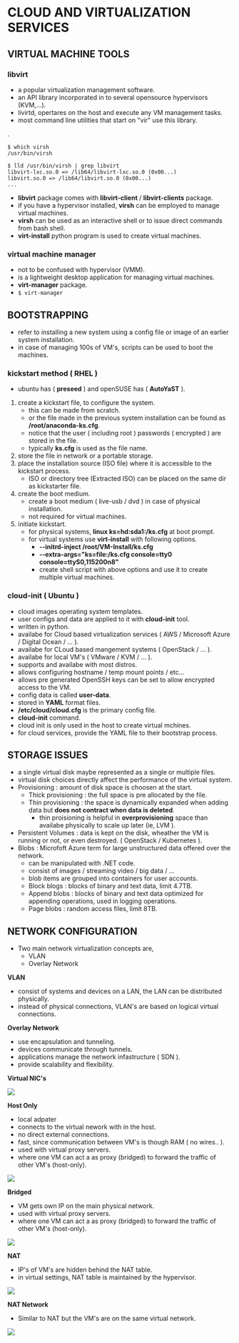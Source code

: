 # CLOUD AND VIRTUALIZATION SERVICES

## VIRTUAL MACHINE TOOLS

### libvirt

- a popular virtualization management software.
- an API library incorporated in to several opensource hypervisors (KVM,...).
- livirtd, opertares on the host and execute any VM management tasks.
- most command line utilities that start on "vir" use this library.

.

    $ which virsh
    /usr/bin/virsh

    $ lld /usr/bin/virsh | grep libvirt
    libvirt-lxc.so.0 => /lib64/libvirt-lxc.so.0 (0x00...)
    libvirt.so.0 => /lib64/libvirt.so.0 (0x00...)
    ...

- **libvirt** package comes with **libvirt-client** / **libvirt-clients** package.
- if you have a hypervisor installed, **virsh** can be employed to manage virtual machines.
- **virsh** can be used as an interactive shell or to issue direct commands from bash shell.
- **virt-install** python program is used to create virtual machines.

### virtual machine manager

- not to be confused with hypervisor (VMM).
- is a lightweight desktop application for managing virtual machines.
- **virt-manager** package.
- `$ virt-manager`

## BOOTSTRAPPING

- refer to installing a new system using a config file or image of an earlier system installation.
- in case of managing 100s of VM's, scripts can be used to boot the machines.

### kickstart method ( RHEL )

- ubuntu has ( **preseed** ) and openSUSE has ( **AutoYaST** ).

1. create a kickstart file, to configure the system.
    - this can be made from scratch.
    - or the file made in the previous system installation can be found as **/root/anaconda-ks.cfg**.
    - notice that the user ( including root ) passwords ( encrypted ) are stored in the file.
    - typically **ks.cfg** is used as the file name.
2. store the file in network or a portable storage.
3. place the installation source (ISO file) where it is accessible to the kickstart process.
    - ISO or directory tree (Extracted ISO) can be placed on the same dir as kickstarter file.
4. create the boot medium.
    - create a boot medium ( live-usb / dvd ) in case of physical installation.
    - not required for virtual machines.
5. initiate kickstart.
    - for physical systems, **linux ks=hd:sda1:/ks.cfg** at boot prompt.
    - for virtual systems use **virt-install** with following options.
        + **--initrd-inject /root/VM-Install/ks.cfg**
        + **--extra-args="ks=file:/ks.cfg console=tty0 console=ttyS0,115200n8"**
        + create shell script with above options and use it to create multiple virtual machines.

### cloud-init ( Ubuntu )

- cloud images operating system templates.
- user configs and data are applied to it with **cloud-init** tool.
- written in python.
- availabe for Cloud based virtualization services ( AWS / Microsoft Azure / Digital Ocean / ... ).
- availabe for CLoud based mangement systems ( OpenStack / ... ).
- availabe for local VM's ( VMware / KVM / ... ).
- supports and availabe with most distros.
- allows configuring hostname / temp mount points / etc...
- allows pre generated OpenSSH keys can be set to allow encrypted access to the VM.
- config data is called **user-data**.
- stored in **YAML** format files.
- **/etc/cloud/cloud.cfg** is the primary config file.
- **cloud-init** command.
- cloud init is only used in the host to create virtual mchines.
- for cloud services, provide the YAML file to their bootstrap process.

## STORAGE ISSUES

- a single virtual disk maybe represented as a single or multiple files.
- virtual disk choices directly affect the performance of the virtual system.
- Provisioning : amount of disk space is choosen at the start.
    + Thick provisioning : the full space is pre allocated by the file.
    + Thin provisioning : the space is dynamically expanded when adding data but **does not contract when data is deleted**.
        * thin proisioning is helpful in **overprovisioning** space than availabe physically to scale up later (ie, LVM ).
- Persistent Volumes : data is kept on the disk, wheather the VM is running or not, or even destroyed. ( OpenStack / Kubernetes ).
- Blobs : Microfoft Azure term for large unstructured data offered over the network.
    + can be manipulated with .NET code.
    + consist of images / streaming video / big data / ...
    + blob items are grouped into containers for user accounts. 
    + Block blogs : blocks of binary and text data, limit 4.7TB.
    + Append blobs : blocks of binary and text data optimized for appending operations, used in logging operations.
    + Page blobs : random access files, limit 8TB.

## NETWORK CONFIGURATION

- Two main network virtualization concepts are,
    + VLAN
    + Overlay Network

**VLAN**

- consist of systems and devices on a LAN, the LAN can be distributed physically.
- instead of physical connections, VLAN's are based on logical virtual connections.

**Overlay Network**

- use encapsulation and tunneling.
- devices communicate through tunnels.
- applications manage the network infastructure ( SDN ).
- provide scalability and flexibility.

**Virtual NIC's**

<img src="images/virtual_nic.png">

**Host Only**

+ local adpater
+ connects to the virtual nework with in the host.
+ no direct external connections.
+ fast, since communication between VM's is though RAM ( no wires.. ).
+ used with virtual proxy servers.
+ where one VM can act a as proxy (bridged) to forward the traffic of other VM's (host-only).

<img src="images/virt_host_only.png">

**Bridged**

+ VM gets own IP on the main physical network.
+ used with virtual proxy servers.
+ where one VM can act a as proxy (bridged) to forward the traffic of other VM's (host-only).

<img src="images/virt_bidged.png">

**NAT**

+ IP's of VM's are hidden behind the NAT table.
+ in virtual settings, NAT table is maintained by the hypervisor.

<img src="images/virt_nat.png">

**NAT Network**

+ Similar to NAT but the VM's are on the same virtual network.

<img src="images/virt_nat_network.png">
